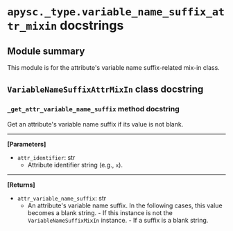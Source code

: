 # `apysc._type.variable_name_suffix_attr_mixin` docstrings

## Module summary

This module is for the attribute's variable name suffix-related mix-in class.

## `VariableNameSuffixAttrMixIn` class docstring

### `_get_attr_variable_name_suffix` method docstring

Get an attribute's variable name suffix if its value is not blank.<hr>

**[Parameters]**

- `attr_identifier`: str
  - Attribute identifier string (e.g., `x`).

<hr>

**[Returns]**

- `attr_variable_name_suffix`: str
  - An attribute's variable name suffix. In the following cases, this value becomes a blank string. - If this instance is not the `VariableNameSuffixMixIn` instance. - If a suffix is a blank string.